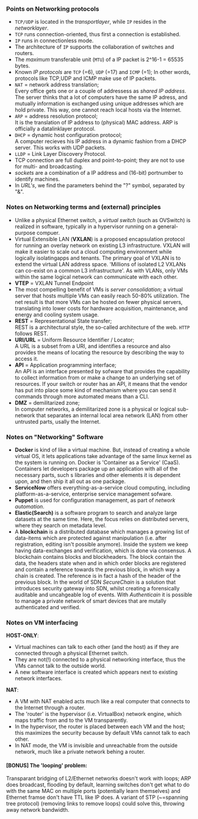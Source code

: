 ### Points on Networking protocols
* `TCP/UDP` is located in the _transportlayer_, while `IP` resides in the _networklayer_.
* `TCP` runs connection-oriented, thus first a connection is established.
* `IP` runs in connectionless mode.
* The architecture of `IP` supports the collaboration of switches and routers.
* The _maximum_ transferable unit (`MTU`) of a IP packet is 2^16-1 = 65535 bytes.
* Known _IP protocols_ are `TCP` (=6), `UDP` (=17) and `ICMP` (=1);
  In other words, protocols like TCP,UDP and ICMP make use of IP packets.
* `NAT` = network address translation;  
  Every office gets one or a couple of addressess as _shared IP address_. The server thinks that a lot of computers have the same IP adress, and mutually information is exchanged using unique addresses which are hold private. This way, one cannot reach local hosts via the Internet.
* `ARP` = address resolution protocol;  
  It is the translation of IP address to (physical) MAC address. ARP is officially a datalinklayer protocol.
* `DHCP` = dynamic host configuration protocol;  
  A computer recieves his IP address in a dynamic fashion from a DHCP server. This works with UDP packets.
* `LLDP` = Link Layer Discovery Protocol.
* TCP connection are full duplex and point-to-point; they are not to use for multi- and broadcasting.
* _sockets_ are a combination of a IP address and (16-bit) portnumber to identify machines.
* In _URL's_, we find the parameters behind the "?" symbol, separated by "&".


### Notes on Networking terms and (external) principles
* Unlike a physical Ethernet switch, a _virtual switch_ (such as OVSwitch) is realized in software, 
  typically in a hypervisor running on a general-purpose compuer.
* Virtual Extensible LAN (**VXLAN**)
  is a proposed encapsulation protocol for running an overlay network on existing L3 infrastructure.
  VXLAN will make it easier to scale out a cloud computing environment while logically isolatingapps and tenants. The primary goal of VXLAN is to extend the virtual LAN address space. 'Millions of isolated L2 VXLANs can co-exist on a common L3 infrastructure'.
  As with VLANs, only VMs within the same logical network can communicate with each other.
* **VTEP** = VXLAN Tunnel Endpoint
* The most compelling benefit of VMs is _server consolidation_;
  a virtual server that hosts multiple VMs can easily reach 50-80% utilization. The net result is that more VMs can be hosted on fewer physical servers, translating into lower costs for hardware acquisition, maintenance,  and energy and cooling system usage.
* **REST** = Representational State transfer;  
  REST is a architectural style, the so-called architecture of the web. `HTTP` follows REST.
* **URI/URL** = Uniform Resource Identifier / Locator;  
  A URL is a subset from a URI, and identifies a resource and also provides the means of locating the resource by describing the way to access it. 
* **API** = Application programming interface;  
  An API is an interface presented by sofware that provides the capability to collect information from or make a change to an underlying set of resources.
  If your switch or router has an API, it means that the vendor has put into place some kind of mechanism where you can send it commands through more automated means than a CLI.
* **DMZ** = demilitarized zone;  
  In computer networks, a demilitarized zone is a physical or logical sub-network that separates an internal local area network (LAN) from other untrusted parts, usally the Internet.


### Notes on "Networking" Software
* **Docker** is kind of like a virtual machine.
  But, instead of creating a whole virtual OS, it lets applications take advantage of the same linux kernel as the system is running on. Docker is 'Container as a Service' (CaaS). Containers let developers package up an application with all of the necessary parts, such s libraries and other elements it is dependent upon, and then ship it all out as one package.
* **ServiceNow** offers everything-as-a-service cloud computing, including platform-as-a-service, enterprise service management sofware.
* **Puppet** is used for configuration management, as part of _network automation_.
* **Elastic(Search)** is a software program to search and analyze large datasets at the same time. 
  Here, the focus relies on distributed servers, where they search on metadata level.
* A **blockchain** is a distributed database which manages a growing list of data-items which are protected against manipulation (i.e. after registration, editing isn't possible anymore).
  Inside the system we keep having data-exchanges and verification, which is done via consensus.
  A blockchain contains blocks and blockheaders. The block contain the data, the headers state when and in which order blocks are registered and contain a reference towards the previous block, in which way a chain is created. The reference is in fact a hash of the header of the previous block.
  In the world of SDN _SecureChain_ is a solution that introduces security gateway into SDN, whilst creating a forensically auditable and uncahgeable log of events.
  With _Authenticain_ it is possible to manage a private network of smart devices that are mutally authenticated and verified.


### Notes on VM interfacing
**HOST-ONLY**:
* Virtual machines can talk to each other (and the host) as if they are connected through a physical Ethernet switch.
* They are not(!) connected to a physical networking interface, thus the VMs cannot talk to the outside world.
* A new software interface is created which appears next to existing network interfaces.  

**NAT**:
* A VM with NAT enabled acts much like a real computer that connects to the Internet through a router.
* The 'router' is the hypervisor (i.e. VirtualBox) network engine, which maps traffic from and to the VM transparently.
* In the hypervisor, the router is placed between each VM and the host; this maximizes the security because by default VMs cannot talk to each other.
* In NAT mode, the VM is invisible and unreachable from the outside network, much like a private network behing a router.


#### [BONUS] The 'looping' problem:
Transparant bridging of L2/Ethernet networks doesn't work with loops; ARP does broadcast, flooding by default, learning switches don't get what to do with the same MAC on multiple ports (potentially learn themselves) and Ethernet framse don't have TTL like IP does. A variant of STP (~=spanning tree protocol) (removing links to remove loops) could solve this, throwing away network bandwidth.